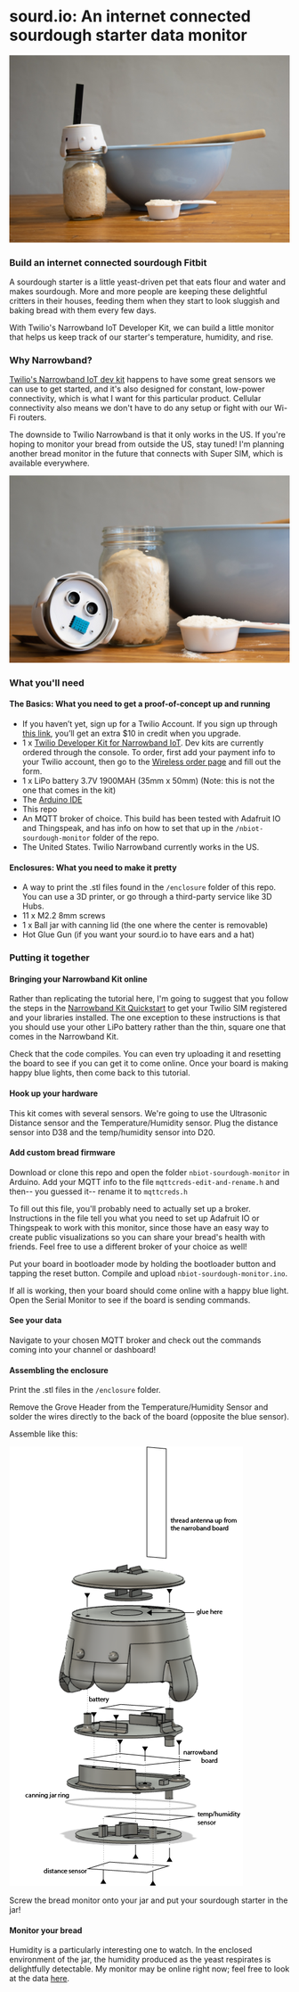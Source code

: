# sourd.io: An internet connected sourdough starter data monitor

![sourd.io monitor](/img/sourdio-assembled.jpg)

### Build an internet connected sourdough Fitbit

A sourdough starter is a little yeast-driven pet that eats flour and water and makes sourdough. More and more people are keeping these delightful critters in their houses, feeding them when they start to look sluggish and baking bread with them every few days.

With Twilio's Narrowband IoT Developer Kit, we can build a little monitor that helps us keep track of our starter's temperature, humidity, and rise.

### Why Narrowband?

[Twilio's Narrowband IoT dev kit](https://www.twilio.com/docs/wireless/quickstart/alfa-developer-kit-mqtt?campaign=nbsdm01gh) happens to have some great sensors we can use to get started, and it's also designed for constant, low-power connectivity, which is what I want for this particular product. Cellular connectivity also means we don't have to do any setup or fight with our Wi-Fi routers.

The downside to Twilio Narrowband is that it only works in the US. If you're hoping to monitor your bread from outside the US, stay tuned! I'm planning another bread monitor in the future that connects with Super SIM, which is available everywhere.

![sourd.io monitor](/img/sourdio-sensors.jpg)

### What you'll need

#### The Basics: What you need to get a proof-of-concept up and running
- If you haven’t yet, sign up for a Twilio Account. If you sign up through [this link](http://www.twilio.com/referral/9nItun), you’ll get an extra $10 in credit when you upgrade.
- 1 x [Twilio Developer Kit for Narrowband IoT](https://www.twilio.com/docs/wireless/quickstart/alfa-developer-kit-mqtt?campaign=nbsdm01gh). Dev kits are currently ordered through the console. To order, first add your payment info to your Twilio account, then go to the [Wireless order page](https://www.twilio.com/console/wireless/orders) and fill out the form.
- 1 x LiPo battery 3.7V 1900MAH (35mm x 50mm) (Note: this is not the one that comes in the kit)
- The [Arduino IDE](https://www.arduino.cc/en/main/software)
- This repo
- An MQTT broker of choice. This build has been tested with Adafruit IO and Thingspeak, and has info on how to set that up in the `/nbiot-sourdough-monitor` folder of the repo.
- The United States. Twilio Narrowband currently works in the US.

#### Enclosures: What you need to make it pretty
- A way to print the .stl files found in the `/enclosure` folder of this repo. You can use a 3D printer, or go through a third-party service like 3D Hubs.
- 11 x M2.2 8mm screws
- 1 x Ball jar with canning lid (the one where the center is removable)
- Hot Glue Gun (if you want your sourd.io to have ears and a hat)

### Putting it together

#### Bringing your Narrowband Kit online

Rather than replicating the tutorial here, I'm going to suggest that you follow the steps in the [Narrowband Kit Quickstart](https://www.twilio.com/docs/wireless/quickstart/alfa-developer-kit-mqtt?campaign=nbsdm01gh) to get your Twilio SIM registered and your libraries installed. The one exception to these instructions is that you should use your other LiPo battery rather than the thin, square one that comes in the Narrowband Kit.

Check that the code compiles. You can even try uploading it and resetting the board to see if you can get it to come online. Once your board is making happy blue lights, then come back to this tutorial.

#### Hook up your hardware

This kit comes with several sensors. We're going to use the Ultrasonic Distance sensor and the Temperature/Humidity sensor. Plug the distance sensor into D38 and the temp/humidity sensor into D20.

#### Add custom bread firmware

Download or clone this repo and open the folder `nbiot-sourdough-monitor` in Arduino. Add your MQTT info to the file `mqttcreds-edit-and-rename.h` and then-- you guessed it-- rename it to `mqttcreds.h`

To fill out this file, you'll probably need to actually set up a broker. Instructions in the file tell you what you need to set up Adafruit IO or Thingspeak to work with this monitor, since those have an easy way to create public visualizations so you can share your bread's health with friends. Feel free to use a different broker of your choice as well!

Put your board in bootloader mode by holding the bootloader button and tapping the reset button. Compile and upload `nbiot-sourdough-monitor.ino`.

If all is working, then your board should come online with a happy blue light. Open the Serial Monitor to see if the board is sending commands.

#### See your data

Navigate to your chosen MQTT broker and check out the commands coming into your channel or dashboard!

#### Assembling the enclosure

Print the .stl files in the `/enclosure` folder.

Remove the Grove Header from the Temperature/Humidity Sensor and solder the wires directly to the back of the board (opposite the blue sensor).

Assemble like this:

![sourd.io assembly instructions](/img/sourdio-assembly-directions.png)

Screw the bread monitor onto your jar and put your sourdough starter in the jar!

#### Monitor your bread

Humidity is a particularly interesting one to watch. In the enclosed environment of the jar, the humidity produced as the yeast respirates is delightfully detectable. My monitor may be online right now; feel free to look at the data [here](https://thingspeak.com/channels/1037031).